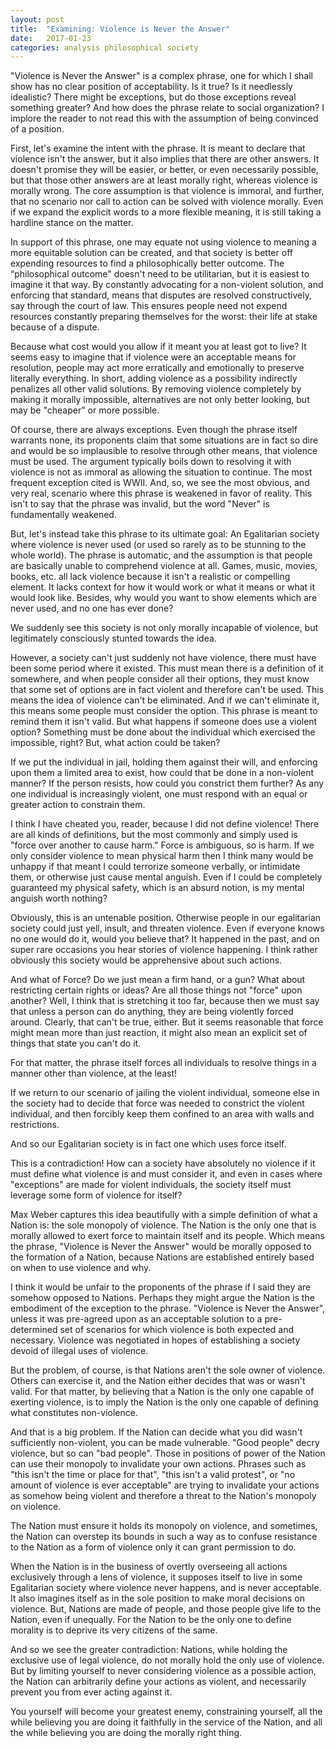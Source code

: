 ```yaml
---
layout: post
title:  "Examining: Violence is Never the Answer"
date:   2017-01-23
categories: analysis philosophical society
---
```


"Violence is Never the Answer" is a complex phrase, one for which I shall show has no clear position of acceptability. Is it true? Is it needlessly idealistic? There might be exceptions, but do those exceptions reveal something greater? And how does the phrase relate to social organization? I implore the reader to not read this with the assumption of being convinced of a position.

First, let's examine the intent with the phrase. It is meant to declare that violence isn't the answer, but it also implies that there are other answers. It doesn't promise they will be easier, or better, or even necessarily possible, but that those other answers are at least morally right, whereas violence is morally wrong. The core assumption is that violence is immoral, and further, that no scenario nor call to action can be solved with violence morally. Even if we expand the explicit words to a more flexible meaning, it is still taking a hardline stance on the matter.

In support of this phrase, one may equate not using violence to meaning a more equitable solution can be created, and that society is better off expending resources to find a philosophically better outcome. The “philosophical outcome" doesn't need to be utilitarian, but it is easiest to imagine it that way. By constantly advocating for a non-violent solution, and enforcing that standard, means that disputes are resolved constructively, say through the court of law. This ensures people need not expend resources constantly preparing themselves for the worst: their life at stake because of a dispute.

Because what cost would you allow if it meant you at least got to live? It seems easy to imagine that if violence were an acceptable means for resolution, people may act more erratically and emotionally to preserve literally everything. In short, adding violence as a possibility indirectly penalizes all other valid solutions. By removing violence completely by making it morally impossible, alternatives are not only better looking, but may be "cheaper" or more possible.

Of course, there are always exceptions. Even though the phrase itself warrants none, its proponents claim that some situations are in fact so dire and would be so implausible to resolve through other means, that violence must be used. The argument typically boils down to resolving it with violence is not as immoral as allowing the situation to continue. The most frequent exception cited is WWII. And, so, we see the most obvious, and very real, scenario where this phrase is weakened in favor of reality. This isn't to say that the phrase was invalid, but the word "Never" is fundamentally weakened.

But, let's instead take this phrase to its ultimate goal: An Egalitarian society where violence is never used (or used so rarely as to be stunning to the whole world). The phrase is automatic, and the assumption is that people are basically unable to comprehend violence at all. Games, music, movies, books, etc. all lack violence because it isn't a realistic or compelling element. It lacks context for how it would work or what it means or what it would look like. Besides, why would you want to show elements which are never used, and no one has ever done?

We suddenly see this society is not only morally incapable of violence, but legitimately consciously stunted towards the idea.

However, a society can't just suddenly not have violence, there must have been some period where it existed. This must mean there is a definition of it somewhere, and when people consider all their options, they must know that some set of options are in fact violent and therefore can't be used. This means the idea of violence can't be eliminated. And if we can't eliminate it, this means some people must consider the option. This phrase is meant to remind them it isn't valid. But what happens if someone does use a violent option? Something must be done about the individual which exercised the impossible, right? But, what action could be taken?

If we put the individual in jail, holding them against their will, and enforcing upon them a limited area to exist, how could that be done in a non-violent manner? If the person resists, how could you constrict them further? As any one individual is increasingly violent, one must respond with an equal or greater action to constrain them.

I think I have cheated you, reader, because I did not define violence! There are all kinds of definitions, but the most commonly and simply used is "force over another to cause harm." Force is ambiguous, so is harm. If we only consider violence to mean physical harm then I think many would be unhappy if that meant I could terrorize someone verbally, or intimidate them, or otherwise just cause mental anguish. Even if I could be completely guaranteed my physical safety, which is an absurd notion, is my mental anguish worth nothing?

Obviously, this is an untenable position. Otherwise people in our egalitarian society could just yell, insult, and threaten violence. Even if everyone knows no one would do it, would you believe that? It happened in the past, and on super rare occasions you hear stories of violence happening. I think rather obviously this society would be apprehensive about such actions.

And what of Force? Do we just mean a firm hand, or a gun? What about restricting certain rights or ideas? Are all those things not "force" upon another? Well, I think that is stretching it too far, because then we must say that unless a person can do anything, they are being violently forced around. Clearly, that can't be true, either. But it seems reasonable that force might mean more than just reaction, it might also mean an explicit set of things that state you can't do it.

For that matter, the phrase itself forces all individuals to resolve things in a manner other than violence, at the least!

If we return to our scenario of jailing the violent individual, someone else in the society had to decide that force was needed to constrict the violent individual, and then forcibly keep them confined to an area with walls and restrictions.

And so our Egalitarian society is in fact one which uses force itself.

This is a contradiction! How can a society have absolutely no violence if it must define what violence is and must consider it, and even in cases where "exceptions" are made for violent individuals, the society itself must leverage some form of violence for itself?

Max Weber captures this idea beautifully with a simple definition of what a Nation is: the sole monopoly of violence. The Nation is the only one that is morally allowed to exert force to maintain itself and its people. Which means the phrase, "Violence is Never the Answer" would be morally opposed to the formation of a Nation, because Nations are established entirely based on when to use violence and why.

I think it would be unfair to the proponents of the phrase if I said they are somehow opposed to Nations. Perhaps they might argue the Nation is the embodiment of the exception to the phrase. "Violence is Never the Answer", unless it was pre-agreed upon as an acceptable solution to a pre-determined set of scenarios for which violence is both expected and necessary. Violence was negotiated in hopes of establishing a society devoid of illegal uses of violence.

But the problem, of course, is that Nations aren't the sole owner of violence. Others can exercise it, and the Nation either decides that was or wasn't valid. For that matter, by believing that a Nation is the only one capable of exerting violence, is to imply the Nation is the only one capable of defining what constitutes non-violence.

And that is a big problem. If the Nation can decide what you did wasn't sufficiently non-violent, you can be made vulnerable. "Good people" decry violence, but so can "bad people". Those in positions of power of the Nation can use their monopoly to invalidate your own actions. Phrases such as "this isn't the time or place for that", "this isn't a valid protest", or "no amount of violence is ever acceptable" are trying to invalidate your actions as somehow being violent and therefore a threat to the Nation's monopoly on violence.

The Nation must ensure it holds its monopoly on violence, and sometimes, the Nation can overstep its bounds in such a way as to confuse resistance to the Nation as a form of violence only it can grant permission to do.

When the Nation is in the business of overtly overseeing all actions exclusively through a lens of violence, it supposes itself to live in some Egalitarian society where violence never happens, and is never acceptable. It also imagines itself as in the sole position to make moral decisions on violence. But, Nations are made of people, and those people give life to the Nation, even if unequally. For the Nation to be the only one to define morality is to deprive its very citizens of the same.

And so we see the greater contradiction: Nations, while holding the exclusive use of legal violence, do not morally hold the only use of violence. But by limiting yourself to never considering violence as a possible action, the Nation can arbitrarily define your actions as violent, and necessarily prevent you from ever acting against it.

You yourself will become your greatest enemy, constraining yourself, all the while believing you are doing it faithfully in the service of the Nation, and all the while believing you are doing the morally right thing.
